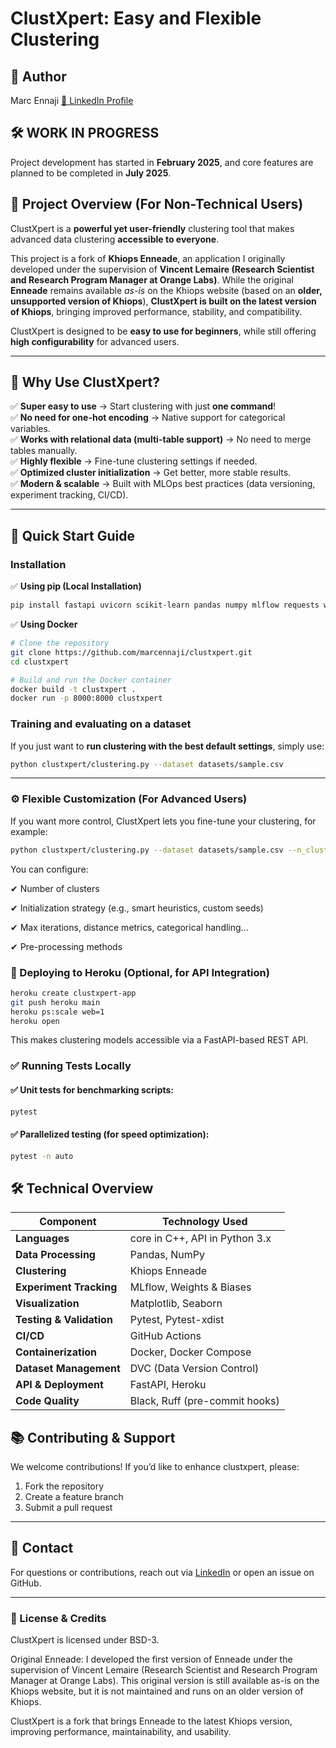 # **ClustXpert: Easy and Flexible Clustering**

## **👤 Author**
Marc Ennaji 
[🔗 LinkedIn Profile](https://www.linkedin.com/in/marcennaji/)

## **🛠️ WORK IN PROGRESS**
Project development has started in **February 2025**, and core features are planned to be completed in **July 2025**.

## **📌 Project Overview (For Non-Technical Users)**

ClustXpert is a **powerful yet user-friendly** clustering tool that makes advanced data clustering **accessible to everyone**.  

This project is a fork of **Khiops Enneade**, an application I originally developed under the supervision of **Vincent Lemaire (Research Scientist and Research Program Manager at Orange Labs)**. While the original **Enneade** remains available *as-is* on the Khiops website (based on an **older, unsupported version of Khiops**), **ClustXpert is built on the latest version of Khiops**, bringing improved performance, stability, and compatibility.  

ClustXpert is designed to be **easy to use for beginners**, while still offering **high configurability** for advanced users.  

---

## 📌 **Why Use ClustXpert?**  

✅ **Super easy to use** → Start clustering with just **one command**!  
✅ **No need for one-hot encoding** → Native support for categorical variables.  
✅ **Works with relational data (multi-table support)** → No need to merge tables manually.  
✅ **Highly flexible** → Fine-tune clustering settings if needed.  
✅ **Optimized cluster initialization** → Get better, more stable results.  
✅ **Modern & scalable** → Built with MLOps best practices (data versioning, experiment tracking, CI/CD).  

---

## 📅 Quick Start Guide
### Installation
✅ **Using pip (Local Installation)**  
```bash
pip install fastapi uvicorn scikit-learn pandas numpy mlflow requests wandb dvc python-dotenv pytest pytest-xdist matplotlib seaborn
```
✅ **Using Docker**  
```bash
# Clone the repository
git clone https://github.com/marcennaji/clustxpert.git
cd clustxpert

# Build and run the Docker container
docker build -t clustxpert .
docker run -p 8000:8000 clustxpert
```

### **Training and evaluating on a dataset**
If you just want to **run clustering with the best default settings**, simply use:  

```bash
python clustxpert/clustering.py --dataset datasets/sample.csv
```
---

### ⚙️ Flexible Customization (For Advanced Users)
If you want more control, ClustXpert lets you fine-tune your clustering, for example:

```bash
python clustxpert/clustering.py --dataset datasets/sample.csv --n_clusters 5 --init_method "kmeans++" --max_iter 200
```
You can configure:

✔ Number of clusters

✔ Initialization strategy (e.g., smart heuristics, custom seeds)

✔ Max iterations, distance metrics, categorical handling...

✔ Pre-processing methods


### 🚀 Deploying to Heroku (Optional, for API Integration)
```bash
heroku create clustxpert-app
git push heroku main
heroku ps:scale web=1
heroku open
```
This makes clustering models accessible via a FastAPI-based REST API.

### ✅ Running Tests Locally
#### ✅ Unit tests for benchmarking scripts:

```bash
pytest
```
#### ✅ Parallelized testing (for speed optimization):

```bash
pytest -n auto
```


## 🛠️ Technical Overview
| **Component**          | **Technology Used**              |
|----------------------|--------------------------------|
| **Languages** | core in C++, API in Python 3.x                |
| **Data Processing** | Pandas, NumPy                 |
| **Clustering** | Khiops Enneade                 |
| **Experiment Tracking** | MLflow, Weights & Biases  |
| **Visualization**   | Matplotlib, Seaborn           |
| **Testing & Validation** | Pytest, Pytest-xdist    |
| **CI/CD**          | GitHub Actions                |
| **Containerization** | Docker, Docker Compose     |
| **Dataset Management** | DVC (Data Version Control) |
| **API & Deployment** | FastAPI, Heroku             |
| **Code Quality**    | Black, Ruff (pre-commit hooks) |



## **📚 Contributing & Support**
We welcome contributions! If you’d like to enhance clustxpert, please:
1. Fork the repository
2. Create a feature branch
3. Submit a pull request

---

## **📩 Contact**
For questions or contributions, reach out via [LinkedIn](https://www.linkedin.com/in/marcennaji) or open an issue on GitHub.

---

### 📜 License & Credits
ClustXpert is licensed under BSD-3.

Original Enneade: I developed the first version of Enneade under the supervision of Vincent Lemaire (Research Scientist and Research Program Manager at Orange Labs). This original version is still available as-is on the Khiops website, but it is not maintained and runs on an older version of Khiops.

ClustXpert is a fork that brings Enneade to the latest Khiops version, improving performance, maintainability, and usability.



